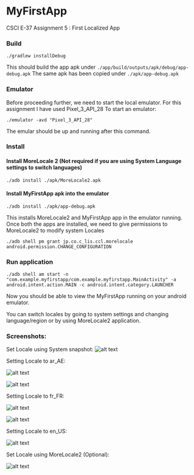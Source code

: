 # MyFirstApp
CSCI E-37 Assignment 5 : First Localized App

### Build
```shell
./gradlew installDebug
```
This should build the app apk under `./app/build/outputs/apk/debug/app-debug.apk`
The same apk has been copied under `./apk/app-debug.apk`

### Emulator
Before proceeding further, we need to start the local emulator. For this assignment I have used Pixel_3_API_28
To start an emulator:
```shell
./emulator -avd "Pixel_3_API_28"
```
The emular should be up and running after this command.

### Install
#### Install MoreLocale 2 (Not required if you are using System Language settings to switch languages)
```shell
./adb install ./apk/MoreLocale2.apk 
```

#### Install MyFirstApp apk into the emulator
```shell
./adb install ./apk/app-debug.apk 
```

This installs MoreLocale2 and MyFirstApp app in the emulator running. Once both the apps are installed, we need to give permissions to MoreLocale2 to modify system Locales

```shell
./adb shell pm grant jp.co.c_lis.ccl.morelocale android.permission.CHANGE_CONFIGURATION
```

### Run application
```shell
./adb shell am start -n "com.example.myfirstapp/com.example.myfirstapp.MainActivity" -a android.intent.action.MAIN -c android.intent.category.LAUNCHER
```

Now you should be able to view the MyFirstApp running on your android emulator.

You can switch locales by going to system settings and changing language/region or by using MoreLocale2 application.

### Screenshots:

Set Locale using System snapshot: 
![alt text](https://github.com/pritamdey251/MyFirstApp/blob/master/img/SystemLocale.png "System Locale")


Setting Locale to ar_AE:

![alt text](https://github.com/pritamdey251/MyFirstApp/blob/master/img/ar_AE_Home.png "ar_AE Home screen")

![alt text](https://github.com/pritamdey251/MyFirstApp/blob/master/img/ar_AE_App.png "ar_AE App screen")


Setting Locale to fr_FR:

![alt text](https://github.com/pritamdey251/MyFirstApp/blob/master/img/fr_FR_Home.png "fr_FR Home screen")

![alt text](https://github.com/pritamdey251/MyFirstApp/blob/master/img/fr_FR_App.png "fr_FR App screen")


Setting Locale to en_US:

![alt text](https://github.com/pritamdey251/MyFirstApp/blob/master/img/en_US_App.png "en_US App screen")


Set Locale using MoreLocale2 (Optional): 

![alt text](https://github.com/pritamdey251/MyFirstApp/blob/master/img/MoreLocale2.png "MoreLocale 2")


